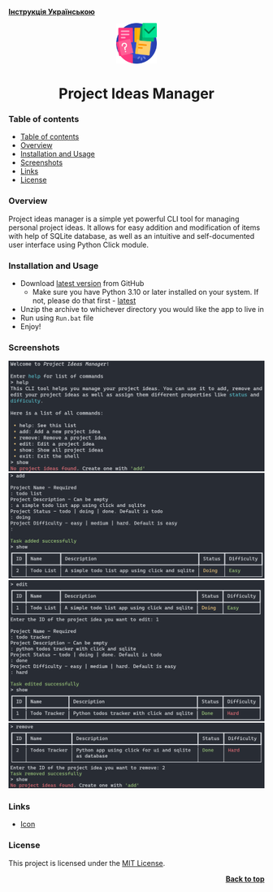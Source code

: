 [**Інструкція Українською**](./docs/README_UA.md)

<a name="readme-top"></a>

<div align="center">
  <a href="https://github.com/seesmof/">
    <img src="./public/logo.png" alt="Logo" height="80">
  </a>

<h1 align="center">Project Ideas Manager</h1>
</div>

### Table of contents

- [Table of contents](#table-of-contents)
- [Overview](#overview)
- [Installation and Usage](#installation-and-usage)
- [Screenshots](#screenshots)
- [Links](#links)
- [License](#license)

### Overview

Project ideas manager is a simple yet powerful CLI tool for managing personal project ideas. It allows for easy addition and modification of items with help of SQLite database, as well as an intuitive and self-documented user interface using Python Click module.

### Installation and Usage

- Download [latest version](https://github.com/seesmof/project-ideas-manager-cli/archive/refs/tags/v1.0.1.zip) from GitHub
  - Make sure you have Python 3.10 or later installed on your system. If not, please do that first - [latest](https://www.python.org/downloads/)
- Unzip the archive to whichever directory you would like the app to live in
- Run using `Run.bat` file
- Enjoy!

### Screenshots

![App](./public/help.png)
![App](./public/adding.png)
![App](./public/editing.png)
![App](./public/removing.png)

### Links

- [Icon](https://www.flaticon.com/)

### License

This project is licensed under the [MIT License](./LICENSE).

<p align="right"><a href="#readme-top"><strong>Back to top</strong></a></p>
